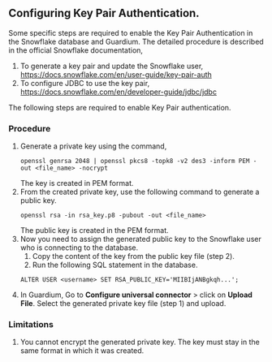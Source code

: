 ## Configuring Key Pair Authentication.

Some specific steps are required to enable the Key Pair Authentication in the Snowflake database
and Guardium. The detailed procedure is described in the official Snowflake documentation,
1. To generate a key pair and update the Snowflake user, https://docs.snowflake.com/en/user-guide/key-pair-auth
2. To configure JDBC to use the key pair, https://docs.snowflake.com/en/developer-guide/jdbc/jdbc

The following steps are required to enable Key Pair authentication.

### Procedure

1. Generate a private key using the command,
    ```shell
    openssl genrsa 2048 | openssl pkcs8 -topk8 -v2 des3 -inform PEM -out <file_name> -nocrypt 
    ```
   The key is created in PEM format.
2. From the created private key, use the following command to generate a public key.
    ```shell
    openssl rsa -in rsa_key.p8 -pubout -out <file_name> 
    ```
   The public key is created in the PEM format.
3. Now you need to assign the generated public key to the Snowflake user who is connecting to the database.
    1. Copy the content of the key from the public key file (step 2).
    2. Run the following SQL statement in the database.
   ```shell
   ALTER USER <username> SET RSA_PUBLIC_KEY='MIIBIjANBgkqh...';
   ```
4. In Guardium, Go to **Configure universal connector** > click on **Upload File**. Select the
   generated private key file (step 1) and upload.

### Limitations

1. You cannot encrypt the generated private key. The key must stay in the same format in which it was created.
